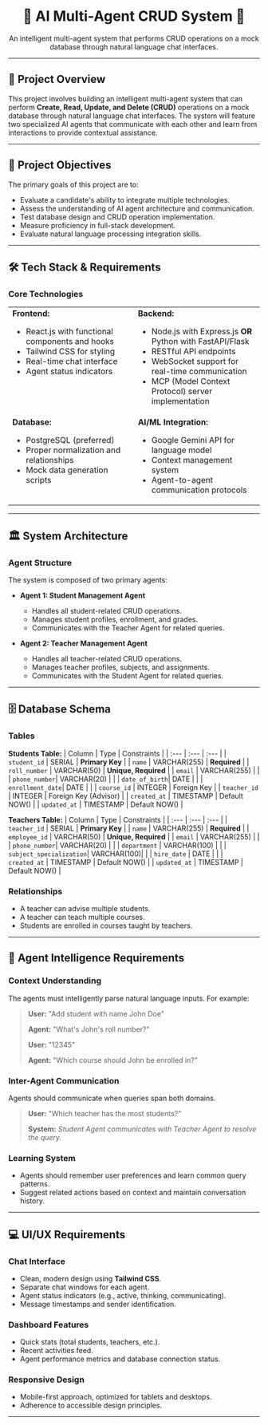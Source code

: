 <div align="center">
  <h1>🤖 AI Multi-Agent CRUD System 🤖</h1>
</div>

<p align="center">
  An intelligent multi-agent system that performs CRUD operations on a mock database through natural language chat interfaces.
</p>

---

## 🚀 Project Overview

This project involves building an intelligent multi-agent system that can perform **Create, Read, Update, and Delete (CRUD)** operations on a mock database through natural language chat interfaces. The system will feature two specialized AI agents that communicate with each other and learn from interactions to provide contextual assistance.

---

## 🎯 Project Objectives

The primary goals of this project are to:
* Evaluate a candidate's ability to integrate multiple technologies.
* Assess the understanding of AI agent architecture and communication.
* Test database design and CRUD operation implementation.
* Measure proficiency in full-stack development.
* Evaluate natural language processing integration skills.

---

## 🛠️ Tech Stack & Requirements

### Core Technologies
<table>
  <tr>
    <td valign="top" width="50%">
      <strong>Frontend:</strong>
      <ul>
        <li>React.js with functional components and hooks</li>
        <li>Tailwind CSS for styling</li>
        <li>Real-time chat interface</li>
        <li>Agent status indicators</li>
      </ul>
    </td>
    <td valign="top" width="50%">
      <strong>Backend:</strong>
      <ul>
        <li>Node.js with Express.js <strong>OR</strong> Python with FastAPI/Flask</li>
        <li>RESTful API endpoints</li>
        <li>WebSocket support for real-time communication</li>
        <li>MCP (Model Context Protocol) server implementation</li>
      </ul>
    </td>
  </tr>
  <tr>
    <td valign="top" width="50%">
      <strong>Database:</strong>
      <ul>
        <li>PostgreSQL (preferred)</li>
        <li>Proper normalization and relationships</li>
        <li>Mock data generation scripts</li>
      </ul>
    </td>
    <td valign="top" width="50%">
      <strong>AI/ML Integration:</strong>
      <ul>
        <li>Google Gemini API for language model</li>
        <li>Context management system</li>
        <li>Agent-to-agent communication protocols</li>
      </ul>
    </td>
  </tr>
</table>

---

## 🏛️ System Architecture

### Agent Structure
The system is composed of two primary agents:

* **Agent 1: Student Management Agent**
    * Handles all student-related CRUD operations.
    * Manages student profiles, enrollment, and grades.
    * Communicates with the Teacher Agent for related queries.

* **Agent 2: Teacher Management Agent**
    * Handles all teacher-related CRUD operations.
    * Manages teacher profiles, subjects, and assignments.
    * Communicates with the Student Agent for related queries.

---

## 🗄️ Database Schema

### Tables
**Students Table:**
| Column | Type | Constraints |
| :--- | :--- | :--- |
| `student_id` | SERIAL | **Primary Key** |
| `name` | VARCHAR(255) | **Required** |
| `roll_number` | VARCHAR(50) | **Unique, Required** |
| `email` | VARCHAR(255) | |
| `phone_number`| VARCHAR(20) | |
| `date_of_birth`| DATE | |
| `enrollment_date`| DATE | |
| `course_id` | INTEGER | Foreign Key |
| `teacher_id` | INTEGER | Foreign Key (Advisor) |
| `created_at` | TIMESTAMP | Default NOW() |
| `updated_at` | TIMESTAMP | Default NOW() |

**Teachers Table:**
| Column | Type | Constraints |
| :--- | :--- | :--- |
| `teacher_id` | SERIAL | **Primary Key** |
| `name` | VARCHAR(255) | **Required** |
| `employee_id` | VARCHAR(50) | **Unique, Required** |
| `email` | VARCHAR(255) | |
| `phone_number`| VARCHAR(20) | |
| `department` | VARCHAR(100) | |
| `subject_specialization`| VARCHAR(100)| |
| `hire_date` | DATE | |
| `created_at` | TIMESTAMP | Default NOW() |
| `updated_at` | TIMESTAMP | Default NOW() |

### Relationships
* A teacher can advise multiple students.
* A teacher can teach multiple courses.
* Students are enrolled in courses taught by teachers.

---

## 🧠 Agent Intelligence Requirements

### Context Understanding
The agents must intelligently parse natural language inputs. For example:
> **User:** "Add student with name John Doe"
>
> **Agent:** "What's John's roll number?"
>
> **User:** "12345"
>
> **Agent:** "Which course should John be enrolled in?"

### Inter-Agent Communication
Agents should communicate when queries span both domains.
> **User:** "Which teacher has the most students?"
>
> **System:** *Student Agent communicates with Teacher Agent to resolve the query.*

### Learning System
* Agents should remember user preferences and learn common query patterns.
* Suggest related actions based on context and maintain conversation history.

---

## 💻 UI/UX Requirements

### Chat Interface
* Clean, modern design using **Tailwind CSS**.
* Separate chat windows for each agent.
* Agent status indicators (e.g., active, thinking, communicating).
* Message timestamps and sender identification.

### Dashboard Features
* Quick stats (total students, teachers, etc.).
* Recent activities feed.
* Agent performance metrics and database connection status.

### Responsive Design
* Mobile-first approach, optimized for tablets and desktops.
* Adherence to accessible design principles.

---


